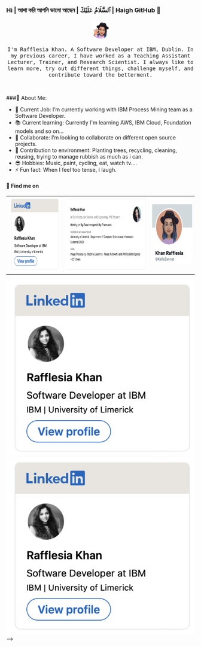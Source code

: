 ### Hi | আশা করি আপনি ভালো আছেন | ٱلسَّلَامُ عَلَيْكَ | Haigh GitHub 👋


<p align="center">
  <img src="images/profile.png" width="50px">
  <br><br>
  <samp>
I'm Rafflesia Khan. A Software Developer at IBM, Dublin. In my previous career, I have worked as a Teaching Assistant Lecturer, Trainer, and Research Scientist. I always like to learn more, try out different things, challenge myself, and contribute toward the betterment.
    
</p>
<br>
              
###💫 About Me:

- 🔭 Current Job: I’m currently working with IBM Process Mining team as a Software Developer. 
- 📚 Current learning: Currently I'm learning AWS, IBM Cloud, Foundation models and so on...
- 👯 Collaborate: I’m looking to collaborate on different open source projects.
- 🌱 Contribution to environment: Planting trees, recycling, cleaning, reusing, trying to manage rubbish as much as i can.
- 😎 Hobbies: Music, paint, cycling, eat, watch tv....
- ⚡ Fun fact: When I feel too tense, I laugh.

#### 🔎 Find me on

<div>

<table border="0" style="border: none;">
  <tr>
    <!-- Profile LinkedIn -->
    <td>
      <a href="https://ie.linkedin.com/in/rafflesia-khan-164b0781?trk=profile-badge">
        <img width="200" height="200" src="/images/raff-linked-in-profile-card-comic-small.png" alt="Developer Profession - Level 3 Expert">
      </a>
    </td>
    <!-- Profile Research Gate -->
    <td>
      <a href="https://www.researchgate.net/profile/Rafflesia-Khan">
        <img width="320" height="200" src="/images/raff-research-gate-profile-card-comic-small.png" alt="IBM Open Source Strategic Committer">
      </a>
    </td>
    <!-- Profile Tw -->
    <td>
      <a href="https://twitter.com/KafiaZannat?t=xYesq9xEJBPhbivokeuEFw&s=09">
        <img width="160" height="160" src="/images/raff-twitter-acc-profile-card-comic-small.png" alt="IBM Open Source Strategic Committer">
      </a>
    </td>
  </tr>
</table>
</div>

[![](./images/rsff-linked-in-profile-card-comic-small.png)](https://ie.linkedin.com/in/rafflesia-khan-164b0781?trk=profile-badge)
[![](./images/rsff-linked-in-profile-card-comic-small.png)](https://ie.linkedin.com/in/rafflesia-khan-164b0781?trk=profile-badge)
-->
